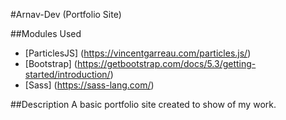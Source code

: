 ﻿
#Arnav-Dev (Portfolio Site)

##Modules Used
- [ParticlesJS] (https://vincentgarreau.com/particles.js/)
- [Bootstrap] (https://getbootstrap.com/docs/5.3/getting-started/introduction/)
- [Sass] (https://sass-lang.com/)
 

##Description
A basic portfolio site created to show of my work.
